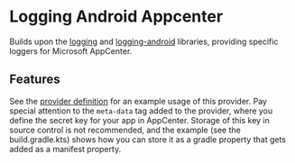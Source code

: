 # Logging Android Appcenter

Builds upon the [logging](../logging/README.md) and [logging-android](../logging-android/README.md) libraries, providing specific loggers for Microsoft AppCenter.

## Features

See the [provider definition](../android-appcenter-testapp/src/main/AndroidManifest.xml) for an example usage of this provider. Pay special attention to the `meta-data` tag added to the provider, where you define the secret key for your app in AppCenter. Storage of this key in source control is not recommended, and the example (see the build.gradle.kts) shows how you can store it as a gradle property that gets added as a manifest property.